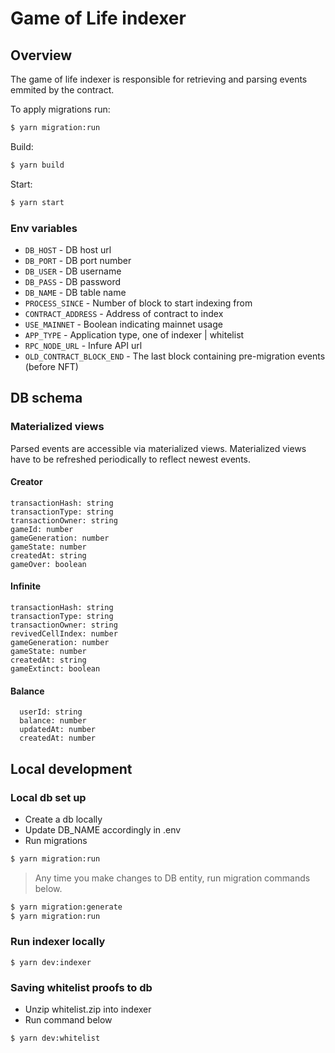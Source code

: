 # Game of Life indexer

## Overview

The game of life indexer is responsible for retrieving and parsing events emmited by the contract.

To apply migrations run:
```bash
$ yarn migration:run
```

Build:
```bash
$ yarn build
```

Start:
```bash
$ yarn start
```

### Env variables
- `DB_HOST` - DB host url
- `DB_PORT` - DB port number
- `DB_USER` - DB username
- `DB_PASS` - DB password
- `DB_NAME` - DB table name
- `PROCESS_SINCE` - Number of block to start indexing from
- `CONTRACT_ADDRESS` - Address of contract to index
- `USE_MAINNET` - Boolean indicating mainnet usage
- `APP_TYPE` - Application type, one of indexer | whitelist
- `RPC_NODE_URL` - Infure API url
- `OLD_CONTRACT_BLOCK_END` - The last block containing pre-migration events (before NFT) 

## DB schema
### Materialized views

Parsed events are accessible via materialized views. 
Materialized views have to be refreshed periodically to reflect newest events.

#### Creator
```
transactionHash: string
transactionType: string
transactionOwner: string
gameId: number
gameGeneration: number
gameState: number
createdAt: string
gameOver: boolean
```
#### Infinite
```
transactionHash: string
transactionType: string
transactionOwner: string
revivedCellIndex: number
gameGeneration: number
gameState: number
createdAt: string
gameExtinct: boolean
```

#### Balance
```
  userId: string
  balance: number
  updatedAt: number
  createdAt: number
```

## Local development

### Local db set up
- Create a db locally
- Update DB_NAME accordingly in .env
- Run migrations
```bash
$ yarn migration:run
```

> Any time you make changes to DB entity, run migration commands below. 
```bash
$ yarn migration:generate
$ yarn migration:run
```

### Run indexer locally
```
$ yarn dev:indexer
```

### Saving whitelist proofs to db
- Unzip whitelist.zip into indexer
- Run command below
```
$ yarn dev:whitelist
```


